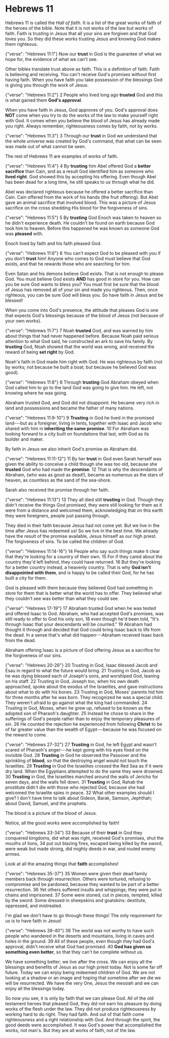 Hebrews 11
========================================================================

Hebrews 11 is called the _Hall of faith_.  It is a list of the great
works of faith of the heroes of the bible.  Note that it is not works of
the law but works of faith.  Faith is trusting in Jesus that all your
sins are forgiven and that God loves you.  So they did these works
trusting Jesus and knowing God makes them righteous.

{"verse": "Hebrews 11:1"}
Now our **trust** in God is the guarantee of what we hope for, the
evidence of what we can't see.

Other bibles translate trust above as faith.
This is a definition of faith.  Faith is believing and receiving.  You
can't receive God's promises without first having faith.
When you have faith you take possession of the blessings God is giving
you through the work of Jesus.

{"verse": "Hebrews 11:2"}
2 People who lived long ago **trusted** God and this is what gained them
**God's approval**.

When you have faith in Jesus, God approves of you.
God's approval does **NOT** come when you try to do the works of the
law to make yourself right with God.  It comes when you believe the
blood of Jesus has already made you right.
Always remember, righteousness comes by faith, not by works.

{"verse": "Hebrews 11:3"}
3 Through our **trust** in God we understand that the whole universe was
created by God's command, that what can be seen was made
out of what cannot be seen.

The rest of Hebrews 11 are examples of works of faith.

{"verse": "Hebrews 11:4"}
4 By **trusting** him Abel offered God a **better sacrifice** than Cain,
and as a result God identified him as someone who **lived right**. God
showed this by accepting his offering. Even though Abel has been dead
for a long time, he still speaks to us through what he did.

Abel was declared righteous because he offered a better sacrifice than
Cain.  Cain offered from the work of his hands (the fruit offering).
But Abel gave an animal sacrifice that involved blood.  This was a
picture of Jesus sacrifice on the cross shedding His blood for the
forgiveness of sins.

{"verse": "Hebrews 11:5"}
5 By **trusting** God Enoch was taken to heaven so he didn't experience
death. He couldn't be found on earth because God took him to heaven.
Before this happened he was known as someone God was **pleased** with.

Enoch lived by faith and his faith pleased God.

{"verse": "Hebrews 11:6"}
6 You can't expect God to be pleased with you if you don't **trust**
him!  Anyone who comes to God must believe that God exists, and that he
rewards those who are searching for him.

Even Satan and his demons believe God exists.  That is not enough to
please God.  You must believe God exists **AND** has good in store for
you.  How can you be sure God wants to bless you?  You must first be
sure that the blood of Jesus has removed all of your sin and made you
righteous.  Then, once righteous, you can be sure God will bless you.
So have faith in Jesus and be blessed!

When you come into God's presence, the attitude that pleases God is
one that expects God's blessings because of the blood of Jesus
(not because of your own works).

{"verse": "Hebrews 11:7"}
7 Noah **trusted** God, and was warned by him about things that had
never happened before. Because Noah paid serious attention to what God
said, he constructed an ark to save his family. By **trusting** God,
Noah showed that the world was wrong, and received the reward of being
**set right** by God.

Noah's faith in God made him right with God.  He was righteous by faith
(not by works; not because he built a boat; but because he believed God
was good).

{"verse": "Hebrews 11:8"}
8 Through **trusting** God Abraham obeyed when God called him to go to
the land God was going to give him. He left, not knowing where he was
going.

Abraham trusted God, and God did not disappoint.  He became very rich
in land and possessions and became the father of many nations.

{"verse": "Hebrews 11:9-10"}
9 **Trusting** in God he lived in the promised land---but as a
foreigner, living in tents, together with Isaac and Jacob who shared
with him in **inheriting the same promise**.
10 For Abraham was looking forward to a city built on foundations that
last, with God as its builder and maker.

By faith in Jesus we also inherit God's promise as Abraham did.

{"verse": "Hebrews 11:11-12"}
11 By her **trust** in God even Sarah herself was given the ability to
conceive a child though she was too old, because she **trusted** God who
had made the **promise**.
12 That is why the descendants of Abraham, (who was as good as dead!),
became as numerous as the stars of heaven, as countless as the sand of
the sea-shore.

Sarah also received the promise through her faith.

{"verse": "Hebrews 11:13"}
13 They all died still **trusting** in God. Though they didn't receive
the things God promised, they were still looking for them as it were
from a distance and welcomed them, acknowledging that on this earth they
were foreigners, people just passing through.

They died in their faith because Jesus had not come yet.  But we live in
the time after Jesus has redeemed us!  So we live in the best time.  We
already have the result of the promise available, Jesus himself as our
high priest.  The forgiveness of sins.  To be called the children of
God.

{"verse": "Hebrews 11:14-16"}
14 People who say such things make it clear that they're looking for a country of their own.
15 For if they cared about the country they'd left behind, they could have returned.
16 But they're looking for a better country instead, a heavenly country. That is why **God isn't disappointed with them**, and is happy to be called their God, for he has built a city for them.

God is pleased with them because they believed God had something in
store for them that is better what the world has to offer.  They
believed what they couldn't see was better than what they could see.

{"verse": "Hebrews 17-19"}
17 Abraham trusted God when he was tested and offered Isaac to God. Abraham, who had accepted God's promises, was still ready to offer to God his only son,
18 even though he'd been told, "It's through Isaac that your descendants will be counted."
19 Abraham had thought it through and decided that God could bring Isaac back to life from the dead. In a sense that's what did happen---Abraham received Isaac back from the dead.

Abraham offering Isaac is a picture of God offering Jesus as a sacrifice
for the forgiveness of our sins.

{"verse": "Hebrews 20-26"}
20 Trusting in God, Isaac blessed Jacob and Esau in regard to what the future would bring.
21 Trusting in God, Jacob as he was dying blessed each of Joseph's sons, and worshiped God, leaning on his staff.
22 Trusting in God, Joseph too, when his own death approached, spoke about the exodus of the Israelites, and gave instructions about what to do with his bones.
23 Trusting in God, Moses' parents hid him for three months after he was born. They recognized he was a special child. They weren't afraid to go against what the king had commanded.
24 Trusting in God, Moses, when he grew up, refused to be known as the adopted son of Pharaoh's daughter.
25 Instead he chose to share in the sufferings of God's people rather than to enjoy the temporary pleasures of sin.
26 He counted the rejection he experienced from following **Christ** to be of far greater value than the wealth of Egypt---because he was focused on the reward to come.

{"verse": "Hebrews 27-32"}
27 **Trusting** in God, he left Egypt and wasn't scared of Pharaoh's anger---he kept going with his eyes fixed on the invisible God.
28 **Trusting** in God he observed the Passover and the sprinkling of **blood**, so that the destroying angel would not touch the Israelites.
29 **Trusting** in God the Israelites crossed the Red Sea as if it were dry land. When the Egyptians attempted to do the same they were drowned.
30 **Trusting** in God, the Israelites marched around the walls of Jericho for seven days, and the walls fell down.
31 **Trusting** in God, Rahab the prostitute didn't die with those who rejected God, because she had welcomed the Israelite spies in peace.
32 What other examples should I give? I don't have time to talk about Gideon, Barak, Samson, Jephthah; about David, Samuel, and the prophets.

The blood is a picture of the blood of Jesus.

Notice, all the good works were accomplished by faith!

{"verse": "Hebrews 33-34"}
33 Because of their **trust** in God they conquered kingdoms, did what was right, received God's promises, shut the mouths of lions,
34 put out blazing fires, escaped being killed by the sword, were weak but made strong, did mighty deeds in war, and routed enemy armies.

Look at all the amazing things that **faith** accomplishes!

{"verse": "Hebrews 35-37"}
35 Women were given their dead family members back through resurrection. Others were tortured, refusing to compromise and be pardoned, because they wanted to be part of a better resurrection.
36 Yet others suffered insults and whippings; they were put in chains and imprisoned.
37 Some were stoned, cut in pieces, tempted, killed by the sword. Some dressed in sheepskins and goatskins: destitute, oppressed, and mistreated. 

I'm glad we don't have to go through these things!
The only requirement for us is to have faith in Jesus!

{"verse": "Hebrews 38-40"}
38 The world was not worthy to have such people who wandered in the deserts and mountains, living in caves and holes in the ground.
39 All of these people, even though they had God's approval, didn't receive what God had promised.
40 **God has given us something even better**, so that they can't be complete without us.

We have something better; we live after the cross.  We can enjoy all the
blessings and benefits of Jesus as our high priest today.  Not is some
far off future.  Today we can enjoy being redeemed children of God.  We
are not looking at a shadow or an image and hoping that sometime after
we die we will be resurrected.  We have the very One, Jesus the messiah
and we can enjoy all the blessings today.

So now you see, it is only by faith that we can please God.  All of the
old testament heroes that pleased God, they did not earn his pleasure by
doing works of the flesh under the law.  They did not produce
righteousness by working hard to do right.  They had faith.  And out of
that faith come righteousness and a right relationship with God.  And
through the spirit, the good deeds were accomplished.  It was God's
power that accomplished the works, not man's.  But they are all works of
faith, not of the law.
